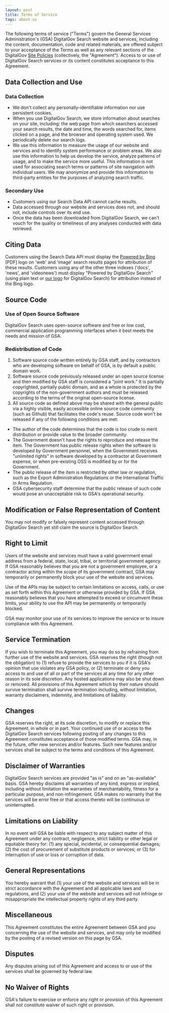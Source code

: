 ```yaml
---
layout: post
title: Terms of Service
tags: about-us
---
```


The following terms of service ("Terms") govern the General Services Administration's (GSA) DigitalGov Search website and services, including the content, documentation, code and related materials, are offered subject to your acceptance of the Terms as well as any relevant sections of the DigitalGov [Site Policies](http://www.digitalgov.gov/about/policies/) (collectively, the "Agreement"). Access to or use of DigitalGov Search services or its content constitutes acceptance to this Agreement. 

## Data Collection and Use

### Data Collection

* We don't collect any personally-identifiable information nor use persistent cookies.
* When you use DigitalGov Search, we store information about searches on your site, including: the web page from which searchers accessed your search results, the date and time, the words searched for, items clicked on a page, and the browser and operating system used. We periodically delete our search logs.
* We use this information to measure the usage of our website and services and to identify system performance or problem areas. We also use this information to help us develop the service, analyze patterns of usage, and to make the service more useful. This information is not used for associating search terms or patterns of site navigation with individual users. We may anonymize and provide this information to third-party entities for the purposes of analyzing search traffic.

### Secondary Use

* Customers using our Search Data API cannot cache results.
* Data accessed through our website and services does not, and should not, include controls over its end use.
* Once the data has been downloaded from DigitalGov Search, we can't vouch for the quality or timeliness of any analyses conducted with data retrieved.

## Citing Data

Customers using the Search Data API must display the [Powered by Bing](http://download.microsoft.com/download/0/4/E/04E076D4-60B2-4D31-BCC7-C4805B558DBB/Bing%20product%20guidelines.pdf) [PDF] logo on 'web' and 'image' search results pages for attribution of these results. Customers using any of the other three indexes ('docs', 'news', and 'videonews') must display "Powered by DigitalGov Search" (using plain text or [our logo](http://f22818b4dfc10241d8a3-f1564c64756a8cfee25b6b19953b1d23.r31.cf2.rackcdn.com/digitalgov_search_logo.png) for DigitalGov Search) for attribution instead of the Bing logo. 

## Source Code

### Use of Open Source Software

DigitalGov Search uses open-source software and free or low cost, commercial application programming interfaces when it best meets the needs and mission of GSA.

### Redistribution of Code

1. Software source code written entirely by GSA staff, and by contractors who are developing software on behalf of GSA, is by default a public domain work.
2. Software source code previously released under an open source license and then modified by GSA staff is considered a "joint work." It is partially copyrighted, partially public domain, and as a whole is protected by the copyrights of the non-government authors and must be released according to the terms of the original open-source license.
3. All source code as defined above may be shared with the general public via a highly visible, easily accessible online source code community (such as Github) that facilitates the code's reuse. Source code won't be released if any of the following conditions are met:

* The author of the code determines that the code is too crude to merit distribution or provide value to the broader community.
* The Government doesn't have the rights to reproduce and release the item. The Government has public release rights when the software is developed by Government personnel, when the Government receives "unlimited rights" in software developed by a contractor at Government expense, or when pre-existing OSS is modified by or for the Government.
* The public release of the item is restricted by other law or regulation, such as the Export Administration Regulations or the International Traffic in Arms Regulation.
* GSA cybersecurity staff determine that the public release of such code would pose an unacceptable risk to GSA's operational security.

## Modification or False Representation of Content

You may not modify or falsely represent content accessed through DigitalGov Search yet still claim the source is DigitalGov Search.

## Right to Limit

Users of the website and services must have a valid government email address from a federal, state, local, tribal, or territorial government agency. If GSA reasonably believes that you are not a government employee, or a contractor acting within the scope of its government contract, GSA may temporarily or permanently block your use of the website and services.

Use of the APIs may be subject to certain limitations on access, calls, or use as set forth within this Agreement or otherwise provided by GSA. If GSA reasonably believes that you have attempted to exceed or circumvent these limits, your ability to use the API may be permanently or temporarily blocked.

GSA may monitor your use of its services to improve the service or to insure compliance with this Agreement.

## Service Termination

If you wish to terminate this Agreement, you may do so by refraining from further use of the website and services. GSA reserves the right (though not the obligation) to (1) refuse to provide the services to you if it is GSA's opinion that use violates any GSA policy, or (2) terminate or deny you access to and use of all or part of the services at any time for any other reason in its sole discretion. Any hosted applications may also be shut down or removed. All provisions of this Agreement which by their nature should survive termination shall survive termination including, without limitation, warranty disclaimers, indemnity, and limitations of liability.

## Changes

GSA reserves the right, at its sole discretion, to modify or replace this Agreement, in whole or in part. Your continued use of or access to the DigitalGov Search services following posting of any changes to this Agreement constitutes acceptance of those modified terms. GSA may, in the future, offer new services and/or features. Such new features and/or services shall be subject to the terms and conditions of this Agreement.

## Disclaimer of Warranties

DigitalGov Search services are provided "as is" and on an "as-available" basis. GSA hereby disclaims all warranties of any kind, express or implied, including without limitation the warranties of merchantability, fitness for a particular purpose, and non-infringement. GSA makes no warranty that the services will be error free or that access thereto will be continuous or uninterrupted.

## Limitations on Liability

In no event will GSA be liable with respect to any subject matter of this Agreement under any contract, negligence, strict liability or other legal or equitable theory for: (1) any special, incidental, or consequential damages; (2) the cost of procurement of substitute products or services; or (3) for interruption of use or loss or corruption of data.

## General Representations

You hereby warrant that (1) your use of the website and services will be in strict accordance with the Agreement and all applicable laws and regulations, and (2) your use of the website and services will not infringe or misappropriate the intellectual property rights of any third party.

## Miscellaneous

This Agreement constitutes the entire Agreement between GSA and you concerning the use of the website and services, and may only be modified by the posting of a revised version on this page by GSA.

## Disputes

Any disputes arising out of this Agreement and access to or use of the services shall be governed by federal law.

## No Waiver of Rights

GSA's failure to exercise or enforce any right or provision of this Agreement shall not constitute waiver of such right or provision.